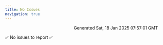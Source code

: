 ```yaml
---
title: No Issues
navigation: true
---
```


<p style="text-align:right;color:#cccs">
Generated Sat, 18 Jan 2025 07:57:01 GMT
</p>
<p>✅ No issues to report ✅</p>



